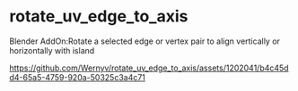 # rotate_uv_edge_to_axis
Blender AddOn:Rotate a selected edge or vertex pair to align vertically or horizontally with island





https://github.com/Wernyv/rotate_uv_edge_to_axis/assets/1202041/b4c45dd4-65a5-4759-920a-50325c3a4c71

